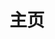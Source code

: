 ---
home: true
icon: home
title: 主页
heroImage: /logo.png
heroText: 部署维护
tagline: 简化日常繁琐、重复的部署流程
actions:
  # - text: 案例
  #   link: /demo/
  #   type: primary

  # - text: 文档
  #   link: /guide/
  #   type: primary

features:
  - title: nginx
    icon: template
    details: nginx常用配置
    link: ./nginx/index.md

  - title: frp
    icon: mobile
    details: 内网穿透常用配置
    link: ./frp/index.md

  - title: server
    icon: computer
    details: 云服务器常用配置
    link: ./server/index.md

  - title: ssl
    icon: wechat
    details: https免费证书配置
    link: ./ssl/index.md

  - title: discuss
    icon: chrome
    details: 评论系统选择和配置
    link: ./discuss/index.md

  - title: share
    icon: ability
    details: 其他好用的平台、技术分享
    link: ./share/index.md

footer: <a href='https://beian.miit.gov.cn' target='_blank'>沪ICP备2022015902号-2</a>
---